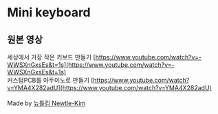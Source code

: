 # Mini keyboard
## 원본 영상
세상에서 가장 작은 키보드 만들기 [https://www.youtube.com/watch?v=-WWSXnGxsEs&t=1s](https://www.youtube.com/watch?v=-WWSXnGxsEs&t=1s)<br>
커스텀PCB를 아두이노로 만들기 [https://www.youtube.com/watch?v=YMA4X282adU](https://www.youtube.com/watch?v=YMA4X282adU)<br>
<br>
Made by [뉴틀킴 Newtle-Kim](https://www.youtube.com/@newtlekim)
